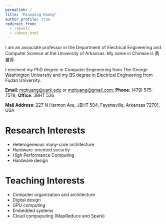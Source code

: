 ```yaml
---
permalink: /
title: "Miaoqing Huang"
author_profile: true
redirect_from: 
  - /about/
  - /about.html
---
```


I am an associate professor in the Department of Electrical Engineering and Computer Science at the University of Arkansas. My name in Chinese is 黄苗青. 

I received my PhD degree in Computer Engineering from The George Washington University and my BS degree in Electrical Engineering from Fudan University.

**Email**: mqhuang@uark.edu or mqhuang@gmail.com; **Phone**: (479) 575-7578; **Office**: JBHT 526

**Mail Address**: 227 N Harmon Ave, JBHT 504, Fayetteville, Arkansas 72701, USA 

Research Interests
======
* Heterogeneous many-core architecture
* Hardware-oriented security
* High Performance Computing
* Hardware design

Teaching Interests
======
* Computer organization and architecture
* Digital design
* GPU computing
* Embedded systems
* Cloud compuputing (MapReduce and Spark)
